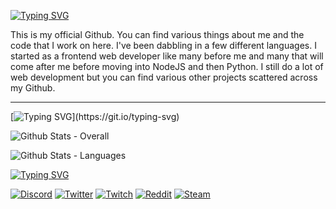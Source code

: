 [![Typing SVG](https://readme-typing-svg.demolab.com?font=Fira+Code&pause=1000&color=FFFFFF&random=false&width=435&lines=github.com%2FChroma9)](https://git.io/typing-svg)

This is my official Github. You can find various things about me and the code that I work on here. I've been dabbling in a few different languages. I started as a frontend 
web developer like many before me and many that will come after me before moving into NodeJS and then Python. I still do a lot of web development but you can find various
other projects scattered across my Github.

<hr>

[![Typing SVG](https://readme-typing-svg.demolab.com?font=Fira+Code&pause=1000&color=FFFFFF&random=false&width=435&lines=My+Github+Stats...)](https://git.io/typing-svg)

![Github Stats - Overall](https://github-readme-stats.vercel.app/api?username=chroma9&show_icons=true&theme=tokyonight&hide=[%22issues%22])

![Github Stats - Languages](https://github-readme-stats.vercel.app/api/top-langs?username=chroma9&show_icons=true&theme=tokyonight&layout=compact)

[![Typing SVG](https://readme-typing-svg.demolab.com?font=Fira+Code&pause=1000&color=FFFFFF&random=false&width=435&lines=Contact+Me)](https://git.io/typing-svg)

[![Discord](https://img.shields.io/badge/Discord-officialchroma9-7289DA?logo=discord&logoColor=white)](https://discord.com/)
[![Twitter](https://img.shields.io/badge/Twitter-OfficialChroma9-1DA1F2?logo=twitter&logoColor=white)](https://twitter.com/OfficialChroma9)
[![Twitch](https://img.shields.io/badge/Twitch-Chroma9Live-9146FF?logo=twitch&logoColor=white)](https://twitch.tv/Chroma9Live)
[![Reddit](https://img.shields.io/badge/Reddit-OfficialChroma9-FF4500?logo=reddit&logoColor=white)](https://reddit.com/u/OfficialChroma9)
[![Steam](https://img.shields.io/badge/Steam-Chroma9-000000?logo=steam&logoColor=white)](https://steamcommunity.com/id/OfficialChroma9)